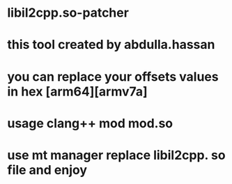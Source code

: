 # libil2cpp.so-patcher 
# this tool created by abdulla.hassan 
# you can replace your offsets values in hex [arm64][armv7a]
# usage clang++ mod mod.so 
# use mt manager replace libil2cpp. so file and enjoy
